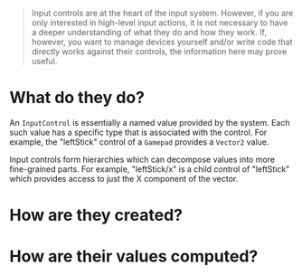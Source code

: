 > Input controls are at the heart of the input system. However, if you are only interested in high-level input actions, it is not necessary to have a deeper understanding of what they do and how they work. If, however, you want to manage devices yourself and/or write code that directly works against their controls, the information here may prove useful.

# What do they do?

An `InputControl` is essentially a named value provided by the system. Each such value has a specific type that is associated with the control. For example, the "leftStick" control of a `Gamepad` provides a `Vector2` value.

Input controls form hierarchies which can decompose values into more fine-grained parts. For example, "leftStick/x" is a child control of "leftStick" which provides access to just the X component of the vector.

# How are they created?

# How are their values computed?
